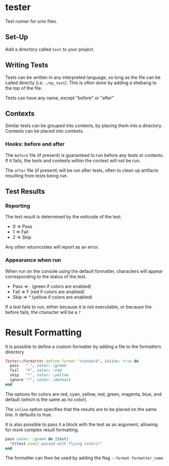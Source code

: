 tester
======

Test runner for unix files.

## Set-Up

Add a directory called `test` to your project.

## Writing Tests

Tests can be written in any interpreted language, so long as the file can be called directly (i.e. `./my_test`). This is often done by adding a shebang to the top of the file.

Tests can have any name, except "before" or "after"

## Contexts

Similar tests can be grouped into contexts, by placing them into a directory. Contexts can be placed into contexts.

### Hooks: before and after

The `before` file (if present) is guaranteed to run before any tests or contexts. If it fails, the tests and contexts within the context will not be run.

The `after` file (if present) will be run after tests, often to clean up artifacts resulting from tests being run.

## Test Results

### Reporting

The test result is determined by the exitcode of the test.

* 0 => Pass
* 1 => Fail
* 2 => Skip

Any other returncodes will report as an error.

### Appearance when run

When run on the console using the default formatter, characters will appear corresponding to the status of the test.

* Pass => . (green if colors are enabled)
* Fail => F (red if colors are enabled)
* Skip => * (yellow if colors are enabled)

If a test fails to run, either because it is not executable, or because the before fails, the character will be a `?`

# Result Formatting

It is possible to define a custom formatter by adding a file to the formatters directory

```ruby
Tester::Formatter.define_format "standard", inline: true do
  pass   ".", color: :green
  fail   "F", color: :red
  skip   "*", color: :yellow
  ignore "?", color: :default
end
```

The options for colors are red, cyan, yellow, red, green, magenta, blue, and default (which is the same as no color).

The `inline` option specifies that the results are to be placed on the same line. It defaults to true.

It is also possible to pass it a block with the test as an argument, allowing for more complex result formatting.

```ruby
pass color: :green do |test|
  "#{test.name} passed with flying colors!"
end
```

The formatter can then be used by adding the flag `--format formatter_name`


